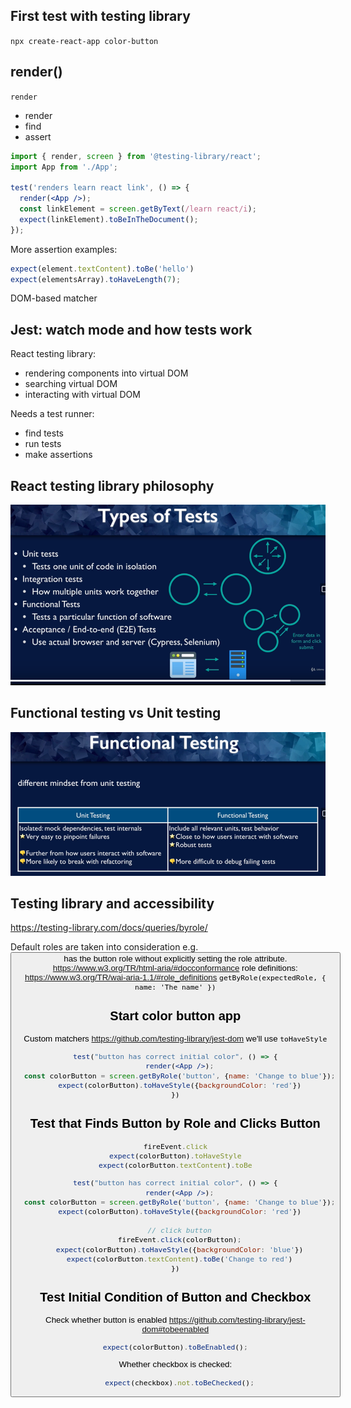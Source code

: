 ## First test with testing library
`npx create-react-app color-button`

## render()
`render`
- render
- find
- assert

```jsx
import { render, screen } from '@testing-library/react';
import App from './App';

test('renders learn react link', () => {
  render(<App />);
  const linkElement = screen.getByText(/learn react/i);
  expect(linkElement).toBeInTheDocument();
});
```

More assertion examples:
```jsx
expect(element.textContent).toBe('hello')
expect(elementsArray).toHaveLength(7);
```

DOM-based matcher

## Jest: watch mode and how tests work

React testing library:
- rendering components into virtual DOM
- searching virtual DOM
- interacting with virtual DOM

Needs a test runner:
- find tests
- run tests
- make assertions

## React testing library philosophy
![img.png](notes-images/react-testing-library-philosophy-1.png)

## Functional testing vs Unit testing
![img.png](notes-images/functional_testing_vs_unit_testing-1.png)

## Testing library and accessibility
https://testing-library.com/docs/queries/byrole/

Default roles are taken into consideration e.g. <button /> has the button role without explicitly setting the role attribute.
https://www.w3.org/TR/html-aria/#docconformance
role definitions: https://www.w3.org/TR/wai-aria-1.1/#role_definitions
`getByRole(expectedRole, { name: 'The name' })`




## Start color button app
Custom matchers
https://github.com/testing-library/jest-dom
we'll use `toHaveStyle`
```jsx
test("button has correct initial color", () => {
  render(<App />);
  const colorButton = screen.getByRole('button', {name: 'Change to blue'});
  expect(colorButton).toHaveStyle({backgroundColor: 'red'})
})
```

## Test that Finds Button by Role and Clicks Button
```javascript
fireEvent.click
expect(colorButton).toHaveStyle
expect(colorButton.textContent).toBe
```
```jsx
test("button has correct initial color", () => {
  render(<App />);
  const colorButton = screen.getByRole('button', {name: 'Change to blue'});
  expect(colorButton).toHaveStyle({backgroundColor: 'red'})

  // click button
  fireEvent.click(colorButton);
  expect(colorButton).toHaveStyle({backgroundColor: 'blue'})
  expect(colorButton.textContent).toBe('Change to red')
})
```

## Test Initial Condition of Button and Checkbox
Check whether button is enabled
https://github.com/testing-library/jest-dom#tobeenabled
```javascript
expect(colorButton).toBeEnabled();
```

Whether checkbox is checked:
```javascript
  expect(checkbox).not.toBeChecked();
```
